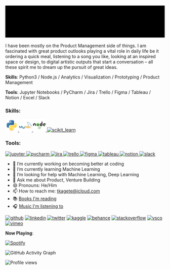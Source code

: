 ![My interests lie mostly in Product](https://github.com/Technically-Tony/Technically-Tony/blob/e0956a2b40a87ea0f138541b6b7b2dc9af7a6c69/intro.gif)

I have been mostly on the Product Management side of things. I am fascinated with great product outlooks playing a vital role in daily life be it ordering a quick meal, listening to a song you like, looking at an inspired space or design, to digital artistic outputs that start a conversation – all these spirit me to dream up the pursuit of great ideas. 

**Skills**: Python3 / Node.js / Analytics / Visualization / Prototyping / Product Management

**Tools**: Jupyter Notebooks / PyCharm / Jira / Trello / Figma / Tableau / Notion / Excel / Slack

<h3 align="left">Skills:</h3>
<p align="left"> <a href="https://www.python.org" target="_blank"> <img src="https://raw.githubusercontent.com/devicons/devicon/master/icons/python/python-original.svg" alt="python" width="40" height="40"/> </a> 
  <a href="https://www.mysql.com/" target="_blank"> <img src="https://raw.githubusercontent.com/devicons/devicon/master/icons/mysql/mysql-original-wordmark.svg" alt="mysql" width="40" height="40"/> 
  </a> <a href="https://nodejs.org" target="_blank"> <img src="https://raw.githubusercontent.com/devicons/devicon/master/icons/nodejs/nodejs-original-wordmark.svg" alt="nodejs" width="40" height="40"/> </a> 
  <a href="https://scikit-learn.org/" target="_blank"> <img src="https://upload.wikimedia.org/wikipedia/commons/0/05/Scikit_learn_logo_small.svg" alt="scikit_learn" width="40" height="40"/> </a> </p>
  
  
  <h3 align="left">Tools:</h3>
<p align="left"> <a href="https://www.jupyter.org/" target="_blank"> <img src="https://simpleicons.org/icons/jupyter.svg" alt="jupyter" width="40" height="40"/> </a> 
  <a href="https://www.jetbrains.com/pycharm/" target="_blank"> <img src="https://simpleicons.org/icons/pycharm.svg" alt="pycharm" width="40" height="40"/> 
  </a> <a href="https://www.atlassian.com/software/jira" target="_blank"> <img src="https://simpleicons.org/icons/jira.svg" alt="jira" width="40" height="40"/> </a> 
  <a href="https://trello.com/" target="_blank"> <img src="https://simpleicons.org/icons/trello.svg" alt="trello" width="40" height="40"/> 
  </a> <a href="https://www.figma.com/" target="_blank"> <img src="https://simpleicons.org/icons/figma.svg" alt="figma" width="40" height="40"/> </a>
  <a href="https://tableau.com/" target="_blank"> <img src="https://simpleicons.org/icons/tableau.svg" alt="tableau" width="40" height="40"/> 
  </a> <a href="https://www.notion.com/" target="_blank"> <img src="https://simpleicons.org/icons/notion.svg" alt="notion" width="40" height="40"/> </a>
  </a> <a href="https://www.slack.com/" target="_blank"> <img src="https://simpleicons.org/icons/slack.svg" alt="slack" width="40" height="40"/> </a> </p>
  
  
  

- 🔭 I’m currently working on becoming better at coding 
- 🌱 I’m currently learning Machine Learning 
- 🤔 I’m looking for help with Machine Learning, Deep Learning 
- 💬 Ask me about Product, Venture Building
- 😄 Pronouns: He/Him 
- 📫 How to reach me: tkagete@icloud.com 
- 📚 [Books I'm reading](https://www.notion.so/technicallytony/TK-s-books-8fa76125be694a04b59cf0eafe6f6327)
- 🎧 [Music I'm listening to](https://open.spotify.com/playlist/6VixOZz7vkQca7ZNBPwe2u)


[<img src='https://pixabay.com/images/id-2582757/' alt='github' height='40'>](https://github.com/technically-tony)    [<img src='https://cdn.jsdelivr.net/npm/simple-icons@3.0.1/icons/linkedin.svg' alt='linkedin' height='40'>](https://www.linkedin.com/in/tonykagete/)  [<img src='https://cdn.jsdelivr.net/npm/simple-icons@3.0.1/icons/twitter.svg' alt='twitter' height='40'>](https://twitter.com/technicallytony)  [<img 
src='https://cdn.jsdelivr.net/npm/simple-icons@3.0.1/icons/kaggle.svg' alt='kaggle' height='40'>](https://kaggle.com/technicallytony)  [<img
src='https://cdn.jsdelivr.net/npm/simple-icons@3.0.1/icons/behance.svg' alt='behance' height='40'>](https://behance.net/technically_tony)  [<img
src='https://cdn.jsdelivr.net/npm/simple-icons@3.0.1/icons/stackoverflow.svg' alt='stackoverflow' height='40'>](https://stackoverflow.com/users/technically-tony)  [<img src='https://cdn.jsdelivr.net/npm/simple-icons@3.0.1/icons/vsco.svg' alt='vsco' height='40'>](https://vsco.co/technicallytony/gallery)  [<img src='https://cdn.jsdelivr.net/npm/simple-icons@3.0.1/icons/vimeo.svg' alt='vimeo' height='40'>](https://vimeo.com/129008796)  

**Now Playing**:

[![Spotify](https://now-playing-technically-tony.vercel.app/api/spotify)](https://open.spotify.com/user/316ynimwepp7athpqi6d3l3a54ey)


![GitHub Activity Graph](https://activity-graph.herokuapp.com/graph?username=Technically-Tony)  

![Profile views](https://gpvc.arturio.dev/Technically-Tony)  
